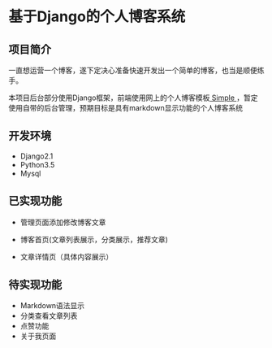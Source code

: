 # 基于Django的个人博客系统

## 项目简介

一直想运营一个博客，遂下定决心准备快速开发出一个简单的博客，也当是顺便练手。

本项目后台部分使用Django框架，前端使用网上的个人博客模板[ Simple ](http://www.yangqq.com/download/div/2018-06-17/874.html)，暂定使用自带的后台管理，预期目标是具有markdown显示功能的个人博客系统

## 开发环境

- Django2.1
- Python3.5
- Mysql

## 已实现功能

- 管理页面添加修改博客文章

- 博客首页(文章列表展示，分类展示，推荐文章)
- 文章详情页（具体内容展示）

## 待实现功能

- Markdown语法显示
- 分类查看文章列表
- 点赞功能
- 关于我页面